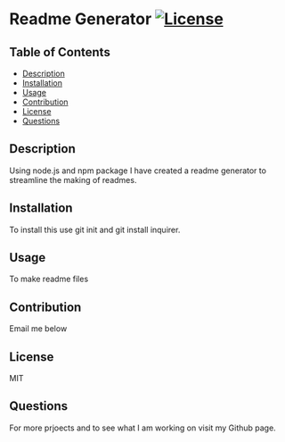 # Readme Generator [![License](https://img.shields.io/badge/License-ISC-blue.svg)](https://opensource.org/licenses/ISC)
   
  ## Table of Contents
  
   * [Description](#description)
   * [Installation](#installation)
   * [Usage](#usage)
   * [Contribution](#contribution)
   * [License](#license)
   * [Questions](#questions)
    
  ## Description
  Using node.js and npm package I have created a readme generator to streamline the making of readmes.
  <br />
  ## Installation
  To install this use git init and git install inquirer.
  <br />
  ## Usage
  To make readme files
  <br />
  ## Contribution
  Email me below
  <br />
  ## License
  MIT
  <br />
  ## Questions
  <p>For more prjoects and to see what I am working on visit my Github page.<a href="https://github.com/jahallb1</a></p>
  <p>For more information about this project please email me at joshua.allan.hall@gmail.com</p>
  <br />

  2020

